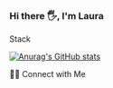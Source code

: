 ### Hi there 🖐️, I'm Laura













Stack 

[![Anurag's GitHub stats](https://github-readme-stats.vercel.app/api?username=lajuruiz)](https://github.com/anuraghazra/github-readme-stats)


🤝🏻 Connect with Me

